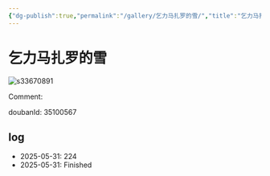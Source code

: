 ```yaml
---
{"dg-publish":true,"permalink":"/gallery/乞力马扎罗的雪/","title":"乞力马扎罗的雪","created":"2025-06-25T14:18:44.862+08:00"}
---
```



# 乞力马扎罗的雪

![s33670891](https://hiraeth-picbed.oss-cn-beijing.aliyuncs.com/s33670891.webp)

Comment: 



doubanId: 35100567

## log

- 2025-05-31: 224
- 2025-05-31: Finished
